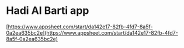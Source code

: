 # Hadi Al Barti app

[https://www.appsheet.com/start/da142e17-82fb-4fd7-8a5f-0a2ea635bc2e](https://www.appsheet.com/start/da142e17-82fb-4fd7-8a5f-0a2ea635bc2e)
